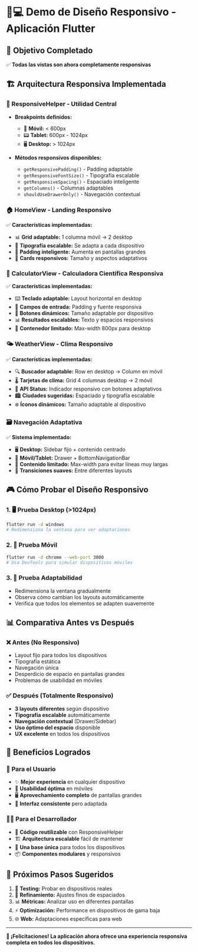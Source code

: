 # 📱💻 Demo de Diseño Responsivo - Aplicación Flutter

## 🎯 Objetivo Completado

✅ **Todas las vistas son ahora completamente responsivas**

## 🏗️ Arquitectura Responsiva Implementada

### 📐 ResponsiveHelper - Utilidad Central

- **Breakpoints definidos:**

  - 📱 **Móvil:** < 600px
  - 📟 **Tablet:** 600px - 1024px
  - 🖥️ **Desktop:** > 1024px

- **Métodos responsivos disponibles:**
  - `getResponsivePadding()` - Padding adaptable
  - `getResponsiveFontSize()` - Tipografía escalable
  - `getResponsiveSpacing()` - Espaciado inteligente
  - `getColumns()` - Columnas adaptables
  - `shouldUseDrawerOnly()` - Navegación contextual

### 🏠 HomeView - Landing Responsivo

✅ **Características implementadas:**

- 📊 **Grid adaptable:** 1 columna móvil → 2 desktop
- 📝 **Tipografía escalable:** Se adapta a cada dispositivo
- 📏 **Padding inteligente:** Aumenta en pantallas grandes
- 🎨 **Cards responsivos:** Tamaño y aspectos adaptativos

### 🧮 CalculatorView - Calculadora Científica Responsiva

✅ **Características implementadas:**

- ⌨️ **Teclado adaptable:** Layout horizontal en desktop
- 📱 **Campos de entrada:** Padding y fuente responsiva
- 🔘 **Botones dinámicos:** Tamaño adaptable por dispositivo
- 📊 **Resultados escalables:** Texto y espacios responsivos
- 🎯 **Contenedor limitado:** Max-width 800px para desktop

### 🌤️ WeatherView - Clima Responsivo

✅ **Características implementadas:**

- 🔍 **Buscador adaptable:** Row en desktop → Column en móvil
- 🌡️ **Tarjetas de clima:** Grid 4 columnas desktop → 2 móvil
- 📍 **API Status:** Indicador responsivo con botones adaptativos
- 🏙️ **Ciudades sugeridas:** Espaciado y tipografía escalable
- ❄️ **Íconos dinámicos:** Tamaño adaptable al dispositivo

### 🗃️ Navegación Adaptativa

✅ **Sistema implementado:**

- 🖥️ **Desktop:** Sidebar fijo + contenido centrado
- 📱 **Móvil/Tablet:** Drawer + BottomNavigationBar
- 🎯 **Contenido limitado:** Max-width para evitar líneas muy largas
- 🎨 **Transiciones suaves:** Entre diferentes layouts

## 🎮 Cómo Probar el Diseño Responsivo

### 1. 🖥️ **Prueba Desktop (>1024px)**

```bash
flutter run -d windows
# Redimensiona la ventana para ver adaptaciones
```

### 2. 📱 **Prueba Móvil**

```bash
flutter run -d chrome --web-port 3000
# Usa DevTools para simular dispositivos móviles
```

### 3. 🔄 **Prueba Adaptabilidad**

- Redimensiona la ventana gradualmente
- Observa cómo cambian los layouts automáticamente
- Verifica que todos los elementos se adapten suavemente

## 📊 Comparativa Antes vs Después

### ❌ Antes (No Responsivo)

- Layout fijo para todos los dispositivos
- Tipografía estática
- Navegación única
- Desperdicio de espacio en pantallas grandes
- Problemas de usabilidad en móviles

### ✅ Después (Totalmente Responsivo)

- **3 layouts diferentes** según dispositivo
- **Tipografía escalable** automáticamente
- **Navegación contextual** (Drawer/Sidebar)
- **Uso óptimo del espacio** disponible
- **UX excelente** en todos los dispositivos

## 🎯 Beneficios Logrados

### 👥 **Para el Usuario**

- ✨ **Mejor experiencia** en cualquier dispositivo
- 📱 **Usabilidad óptima** en móviles
- 🖥️ **Aprovechamiento completo** de pantallas grandes
- 🎨 **Interfaz consistente** pero adaptada

### 👨‍💻 **Para el Desarrollador**

- 🔧 **Código reutilizable** con ResponsiveHelper
- 🏗️ **Arquitectura escalable** fácil de mantener
- 🎯 **Una base única** para todos los dispositivos
- 📦 **Componentes modulares** y responsivos

## 🚀 Próximos Pasos Sugeridos

1. 🧪 **Testing:** Probar en dispositivos reales
2. 🎨 **Refinamiento:** Ajustes finos de espaciados
3. 📊 **Métricas:** Analizar uso en diferentes pantallas
4. ⚡ **Optimización:** Performance en dispositivos de gama baja
5. 🌐 **Web:** Adaptaciones específicas para web

---

**🎉 ¡Felicitaciones! La aplicación ahora ofrece una experiencia responsiva completa en todos los dispositivos.**
